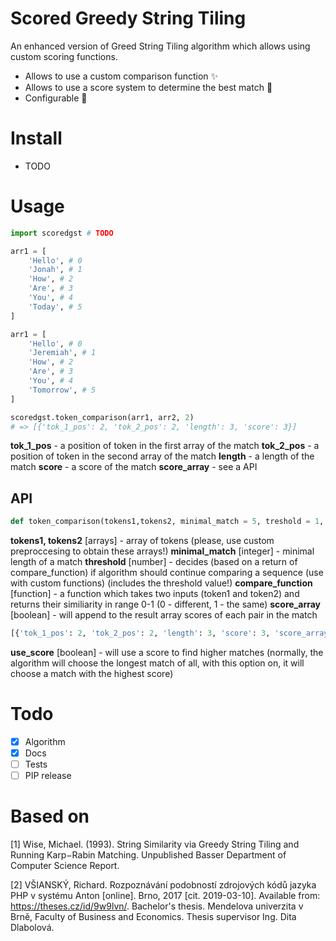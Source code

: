 # Scored Greedy String Tiling
An enhanced version of Greed String Tiling algorithm which allows using custom scoring functions.

* Allows to use a  custom comparison function :sparkles:
* Allows to use a score system to determine the best match :pencil:
* Configurable :hammer:

# Install

- TODO

#  Usage

```python
import scoredgst # TODO

arr1 = [
	'Hello', # 0
	'Jonah', # 1
	'How', # 2
	'Are', # 3
	'You', # 4
	'Today', # 5
]

arr1 = [
	'Hello', # 0
	'Jeremiah', # 1
	'How', # 2
	'Are', # 3
	'You', # 4
	'Tomorrow', # 5
]

scoredgst.token_comparison(arr1, arr2, 2)
# => [{'tok_1_pos': 2, 'tok_2_pos': 2, 'length': 3, 'score': 3}]
```
**tok_1_pos** - a position of token in the first array of the match
**tok_2_pos** - a position of token in the second array of the match
**length** - a length of the match
**score** - a score of the match
**score_array** - see a API

## API

```python
def token_comparison(tokens1,tokens2, minimal_match = 5, treshold = 1, compare_function = compare_words, score_array = False, use_score = False)
```
**tokens1, tokens2** [arrays] - array of tokens (please, use custom preproccesing to obtain these arrays!)
**minimal_match** [integer] - minimal length of a match
**threshold** [number] - decides (based on a return of compare_function) if algorithm should continue comparing a sequence (use with custom functions) (includes the threshold value!)
**compare_function** [function] - a function which takes two inputs (token1 and token2) and returns their similiarity in range 0-1 (0 - different, 1 - the same)
**score_array** [boolean] - will append to the result array scores of each pair in the match
```python
[{'tok_1_pos': 2, 'tok_2_pos': 2, 'length': 3, 'score': 3, 'score_array': [1, 1, 1]}]
```
**use_score** [boolean] - will use a score to find higher matches (normally, the algorithm will choose the longest match of all, with this option on, it will choose a match with the highest score)

# Todo
- [X] Algorithm
- [X] Docs
- [ ] Tests
- [ ] PIP release

# Based on

[1] Wise, Michael. (1993). String Similarity via Greedy String Tiling and Running Karp−Rabin Matching. Unpublished Basser Department of Computer Science Report. 

[2] VŠIANSKÝ, Richard. Rozpoznávání podobností zdrojových kódů jazyka PHP v systému Anton [online]. Brno, 2017 [cit. 2019-03-10]. Available from: <https://theses.cz/id/9w9lvn/>. Bachelor's thesis. Mendelova univerzita v Brně, Faculty of Business and Economics. Thesis supervisor Ing. Dita Dlabolová.
